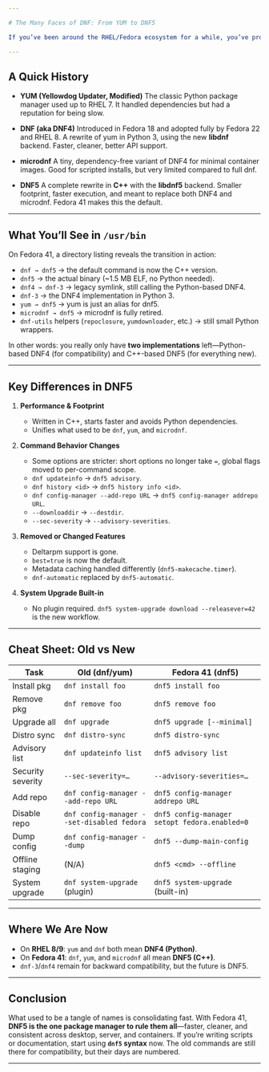 ```yaml
---

# The Many Faces of DNF: From YUM to DNF5

If you’ve been around the RHEL/Fedora ecosystem for a while, you’ve probably noticed a confusing mix of package managers: **yum**, **dnf**, **dnf-3**, **dnf4**, **dnf5**, even **microdnf**. On Fedora 41 today, all of these names can exist side by side in `/usr/bin`. Let’s untangle what’s really going on.

---
```


## A Quick History

* **YUM (Yellowdog Updater, Modified)**
  The classic Python package manager used up to RHEL 7. It handled dependencies but had a reputation for being slow.

* **DNF (aka DNF4)**
  Introduced in Fedora 18 and adopted fully by Fedora 22 and RHEL 8. A rewrite of yum in Python 3, using the new **libdnf** backend. Faster, cleaner, better API support.

* **microdnf**
  A tiny, dependency-free variant of DNF4 for minimal container images. Good for scripted installs, but very limited compared to full dnf.

* **DNF5**
  A complete rewrite in **C++** with the **libdnf5** backend. Smaller footprint, faster execution, and meant to replace both DNF4 and microdnf. Fedora 41 makes this the default.

---

## What You’ll See in `/usr/bin`

On Fedora 41, a directory listing reveals the transition in action:

* `dnf → dnf5` → the default command is now the C++ version.
* `dnf5` → the actual binary (\~1.5 MB ELF, no Python needed).
* `dnf4 → dnf-3` → legacy symlink, still calling the Python-based DNF4.
* `dnf-3` → the DNF4 implementation in Python 3.
* `yum → dnf5` → yum is just an alias for dnf5.
* `microdnf → dnf5` → microdnf is fully retired.
* `dnf-utils` helpers (`repoclosure`, `yumdownloader`, etc.) → still small Python wrappers.

In other words: you really only have **two implementations** left—Python-based DNF4 (for compatibility) and C++-based DNF5 (for everything new).

---

## Key Differences in DNF5

1. **Performance & Footprint**

   * Written in C++, starts faster and avoids Python dependencies.
   * Unifies what used to be `dnf`, `yum`, and `microdnf`.

2. **Command Behavior Changes**

   * Some options are stricter: short options no longer take `=`, global flags moved to per-command scope.
   * `dnf updateinfo` → `dnf5 advisory`.
   * `dnf history <id>` → `dnf5 history info <id>`.
   * `dnf config-manager --add-repo URL` → `dnf5 config-manager addrepo URL`.
   * `--downloaddir` → `--destdir`.
   * `--sec-severity` → `--advisory-severities`.

3. **Removed or Changed Features**

   * Deltarpm support is gone.
   * `best=true` is now the default.
   * Metadata caching handled differently (`dnf5-makecache.timer`).
   * `dnf-automatic` replaced by `dnf5-automatic`.

4. **System Upgrade Built-in**

   * No plugin required. `dnf5 system-upgrade download --releasever=42` is the new workflow.

---

## Cheat Sheet: Old vs New

| Task              | Old (dnf/yum)                              | Fedora 41 (dnf5)                              |
| ----------------- | ------------------------------------------ | --------------------------------------------- |
| Install pkg       | `dnf install foo`                          | `dnf5 install foo`                            |
| Remove pkg        | `dnf remove foo`                           | `dnf5 remove foo`                             |
| Upgrade all       | `dnf upgrade`                              | `dnf5 upgrade [--minimal]`                    |
| Distro sync       | `dnf distro-sync`                          | `dnf5 distro-sync`                            |
| Advisory list     | `dnf updateinfo list`                      | `dnf5 advisory list`                          |
| Security severity | `--sec-severity=…`                         | `--advisory-severities=…`                     |
| Add repo          | `dnf config-manager --add-repo URL`        | `dnf5 config-manager addrepo URL`             |
| Disable repo      | `dnf config-manager --set-disabled fedora` | `dnf5 config-manager setopt fedora.enabled=0` |
| Dump config       | `dnf config-manager --dump`                | `dnf5 --dump-main-config`                     |
| Offline staging   | (N/A)                                      | `dnf5 <cmd> --offline`                        |
| System upgrade    | `dnf system-upgrade` (plugin)              | `dnf5 system-upgrade` (built-in)              |

---

## Where We Are Now

* On **RHEL 8/9**: `yum` and `dnf` both mean **DNF4 (Python)**.
* On **Fedora 41**: `dnf`, `yum`, and `microdnf` all mean **DNF5 (C++)**.
* `dnf-3`/`dnf4` remain for backward compatibility, but the future is DNF5.

---

## Conclusion

What used to be a tangle of names is consolidating fast. With Fedora 41, **DNF5 is the one package manager to rule them all**—faster, cleaner, and consistent across desktop, server, and containers. If you’re writing scripts or documentation, start using **`dnf5` syntax** now. The old commands are still there for compatibility, but their days are numbered.

---
